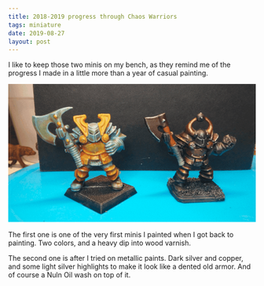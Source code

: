 ```yaml
---
title: 2018-2019 progress through Chaos Warriors
tags: miniature
date: 2019-08-27
layout: post
---
```


I like to keep those two minis on my bench, as they remind me of the progress I made in a little more than a year of casual painting.

![image-20200720150731685](image-20200720150731685.png)

The first one is one of the very first minis I painted when I got back to painting. Two colors, and a heavy dip into wood varnish.

The second one is after I tried on metallic paints. Dark silver and copper, and some light silver highlights to make it look like a dented old armor. And of course a Nuln Oil wash on top of it.